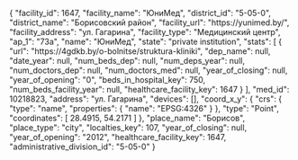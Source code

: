 {
    "facility_id": 1647,
    "facility_name": "ЮниМед",
    "district_id": "5-05-0",
    "district_name": "Борисовский район",
    "facility_url": "https:\/\/yunimed.by\/",
    "facility_address": "ул. Гагарина",
    "facility_type": "Медицинский центр",
    "ap_1": "73а",
    "name": "ЮниМед",
    "state": "private institution",
    "stats": [
        {
            "url": "https:\/\/4gdkb.by\/o-bolnitse\/struktura-kliniki",
            "dep_name": null,
            "date_year": null,
            "num_beds_dep": null,
            "num_deps_year": null,
            "num_doctors_dep": null,
            "num_doctors_med": null,
            "year_of_closing": null,
            "year_of_opening": "0",
            "beds_in_hospital_key": 750,
            "num_beds_facility_year": null,
            "healthcare_facility_key": 1647
        }
    ],
    "med_id": 10218823,
    "address": "ул. Гагарина",
    "devices": [],
    "coord_x_y": {
        "crs": {
            "type": "name",
            "properties": {
                "name": "EPSG:4326"
            }
        },
        "type": "Point",
        "coordinates": [
            28.4915,
            54.2171
        ]
    },
    "place_name": "Борисов",
    "place_type": "city",
    "localties_key": 107,
    "year_of_closing": null,
    "year_of_opening": "2012",
    "healthcare_facility_key": 1647,
    "administrative_division_id": "5-05-0"
}